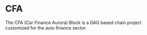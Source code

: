 # CFA
The CFA (Car Finance Aurora) Block is a DAG based chain project customized for the auto finance sector.
